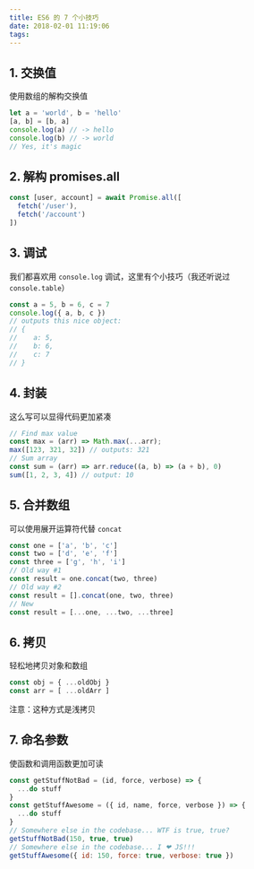 ```yaml
---
title: ES6 的 7 个小技巧
date: 2018-02-01 11:19:06
tags:
---
```


## 1. 交换值

使用数组的解构交换值

```js
let a = 'world', b = 'hello'
[a, b] = [b, a]
console.log(a) // -> hello
console.log(b) // -> world
// Yes, it's magic
```

## 2. 解构 promises.all

```js
const [user, account] = await Promise.all([
  fetch('/user'),
  fetch('/account')
])
```

## 3. 调试

我们都喜欢用 `console.log` 调试，这里有个小技巧（我还听说过 `console.table`）

```js
const a = 5, b = 6, c = 7
console.log({ a, b, c })
// outputs this nice object:
// {
//    a: 5,
//    b: 6,
//    c: 7
// }
```

## 4. 封装

这么写可以显得代码更加紧凑

```js
// Find max value
const max = (arr) => Math.max(...arr);
max([123, 321, 32]) // outputs: 321
// Sum array
const sum = (arr) => arr.reduce((a, b) => (a + b), 0)
sum([1, 2, 3, 4]) // output: 10
```

## 5. 合并数组

可以使用展开运算符代替 `concat`

```js
const one = ['a', 'b', 'c']
const two = ['d', 'e', 'f']
const three = ['g', 'h', 'i']
// Old way #1
const result = one.concat(two, three)
// Old way #2
const result = [].concat(one, two, three)
// New
const result = [...one, ...two, ...three]
```

## 6. 拷贝

轻松地拷贝对象和数组

```js
const obj = { ...oldObj }
const arr = [ ...oldArr ]
```

注意：这种方式是浅拷贝

## 7. 命名参数

使函数和调用函数更加可读

```js
const getStuffNotBad = (id, force, verbose) => {
  ...do stuff
}
const getStuffAwesome = ({ id, name, force, verbose }) => {
  ...do stuff
}
// Somewhere else in the codebase... WTF is true, true?
getStuffNotBad(150, true, true)
// Somewhere else in the codebase... I ❤ JS!!!
getStuffAwesome({ id: 150, force: true, verbose: true })
```





